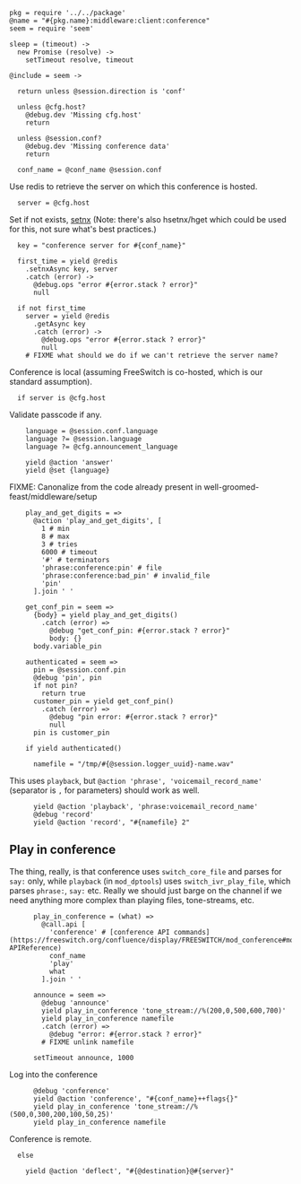     pkg = require '../../package'
    @name = "#{pkg.name}:middleware:client:conference"
    seem = require 'seem'

    sleep = (timeout) ->
      new Promise (resolve) ->
        setTimeout resolve, timeout

    @include = seem ->

      return unless @session.direction is 'conf'

      unless @cfg.host?
        @debug.dev 'Missing cfg.host'
        return

      unless @session.conf?
        @debug.dev 'Missing conference data'
        return

      conf_name = @conf_name @session.conf

Use redis to retrieve the server on which this conference is hosted.

      server = @cfg.host

Set if not exists, [setnx](https://redis.io/commands/setnx)
(Note: there's also hsetnx/hget which could be used for this, not sure what's best practices.)

      key = "conference server for #{conf_name}"

      first_time = yield @redis
        .setnxAsync key, server
        .catch (error) ->
          @debug.ops "error #{error.stack ? error}"
          null

      if not first_time
        server = yield @redis
          .getAsync key
          .catch (error) ->
            @debug.ops "error #{error.stack ? error}"
            null
        # FIXME what should we do if we can't retrieve the server name?

Conference is local (assuming FreeSwitch is co-hosted, which is our standard assumption).

      if server is @cfg.host

Validate passcode if any.

        language = @session.conf.language
        language ?= @session.language
        language ?= @cfg.announcement_language

        yield @action 'answer'
        yield @set {language}

FIXME: Canonalize from the code already present in well-groomed-feast/middleware/setup

        play_and_get_digits = =>
          @action 'play_and_get_digits', [
            1 # min
            8 # max
            3 # tries
            6000 # timeout
            '#' # terminators
            'phrase:conference:pin' # file
            'phrase:conference:bad_pin' # invalid_file
            'pin'
          ].join ' '

        get_conf_pin = seem =>
          {body} = yield play_and_get_digits()
            .catch (error) =>
              @debug "get_conf_pin: #{error.stack ? error}"
              body: {}
          body.variable_pin

        authenticated = seem =>
          pin = @session.conf.pin
          @debug 'pin', pin
          if not pin?
            return true
          customer_pin = yield get_conf_pin()
            .catch (error) =>
              @debug "pin error: #{error.stack ? error}"
              null
          pin is customer_pin

        if yield authenticated()

          namefile = "/tmp/#{@session.logger_uuid}-name.wav"

This uses `playback`, but `@action 'phrase', 'voicemail_record_name'` (separator is `,` for parameters) should work as well.

          yield @action 'playback', 'phrase:voicemail_record_name'
          @debug 'record'
          yield @action 'record', "#{namefile} 2"

Play in conference
------------------

The thing, really, is that conference uses `switch_core_file` and parses for `say:` only, while `playback` (in `mod_dptools`) uses `switch_ivr_play_file`, which parses `phrase:`, `say:` etc.
Really we should just barge on the channel if we need anything more complex than playing files, tone-streams, etc.

          play_in_conference = (what) =>
            @call.api [
              'conference' # [conference API commands](https://freeswitch.org/confluence/display/FREESWITCH/mod_conference#mod_conference-APIReference)
              conf_name
              'play'
              what
            ].join ' '

          announce = seem =>
            @debug 'announce'
            yield play_in_conference 'tone_stream://%(200,0,500,600,700)'
            yield play_in_conference namefile
            .catch (error) =>
              @debug "error: #{error.stack ? error}"
            # FIXME unlink namefile

          setTimeout announce, 1000

Log into the conference

          @debug 'conference'
          yield @action 'conference', "#{conf_name}++flags{}"
          yield play_in_conference 'tone_stream://%(500,0,300,200,100,50,25)'
          yield play_in_conference namefile

Conference is remote.

      else

        yield @action 'deflect', "#{@destination}@#{server}"
